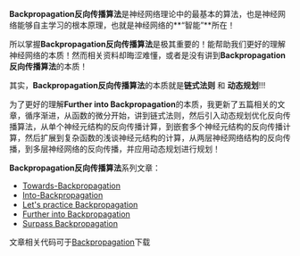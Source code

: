 **Backpropagation反向传播算法**是神经网络理论中的最基本的算法，也是神经网络能够自主学习的根本原理，也就是神经网络的**“智能”**所在！

所以掌握**Backpropagation反向传播算法**是极其重要的！能帮助我们更好的理解神经网络的本质！然而相关资料却晦涩难懂，或者是没有讲到**Backpropagation反向传播算法**的本质！

其实，**Backpropagation反向传播算法**的本质就是**链式法则** 和 **动态规划**!!!

为了更好的理解**Further into Backpropagation**的本质，我更新了五篇相关的文章，循序渐进，从函数的微分开始，讲到链式法则，然后引入动态规划优化反向传播算法，从单个神经元结构的反向传播计算，到嵌套多个神经元结构的反向传播计算，然后扩展到复杂函数的浅谈神经元结构的计算，从两层神经网络结构的反向传播，到多层神经网络的反向传播，并应用动态规划进行规划！

**Backpropagation反向传播算法**系列文章：

* [Towards-Backpropagation](https://liuchi.coding.me/2018/01/26/Towards-Backpropagation/) 
* [Into-Backpropagation](https://liuchi.coding.me/2018/01/26/Into-Backpropagation/)
* [Let's practice Backpropagation](https://liuchi.coding.me/2018/01/26/Practice-Backpropagation/)
* [Further into Backpropagation](https://liuchi.coding.me/2018/01/26/Further-into-Backpropagation/)
* [Surpass Backpropagation](https://liuchi.coding.me/2018/01/26/Surpass-Backpropagation/)

文章相关代码可于[Backpropagation](https://github.com/chi2liu/Backpropagation)下载
